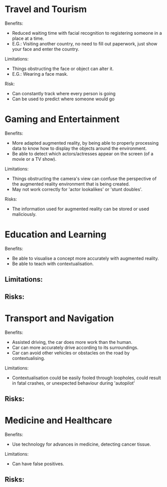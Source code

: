 # Travel and Tourism

Benefits:
- Reduced waiting time with facial recognition to registering someone in a place at a time.
- E.G.: Visiting another country, no need to fill out paperwork, just show your face and enter the country.

Limitations:
- Things obstructing the face or object can alter it.
- E.G.: Wearing a face mask.

Risk:
- Can constantly track where every person is going
- Can be used to predict where someone would go

# Gaming and Entertainment

Benefits:
- More adapted augmented reality, by being able to properly processing data to know how to display the objects around the environment.
- Be able to detect which actors/actresses appear on the screen (of a movie or a TV show).

Limitations:
- Things obstructing the camera's view can confuse the perspective of the augmented reality environment that is being created.
- May not work correctly for 'actor lookalikes' or 'stunt doubles'.

Risks:
- The information used for augmented reality can be stored or used maliciously.

# Education and Learning

Benefits:
- Be able to visualise a concept more accurately with augmented reality.
- Be able to teach with contextualisation.

Limitations:
-

Risks:
-

# Transport and Navigation

Benefits:
- Assisted driving, the car does more work than the human.
- Car can more accurately drive according to its surroundings.
- Car can avoid other vehicles or obstacles on the road by contextualising.

Limitations:
- Contextualisation could be easily fooled through loopholes, could result in fatal crashes, or unexpected behaviour during 'autopilot'

Risks:
-

# Medicine and Healthcare

Benefits:
- Use technology for advances in medicine, detecting cancer tissue.

Limitations:
- Can have false positives.

Risks:
-
